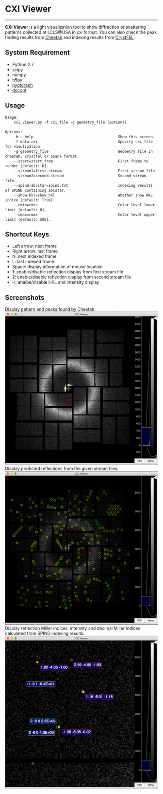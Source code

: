 # CXI Viewer
---
**CXI Viewer** is a light visualization tool to show diffraction or scattering patterns collected at LCLS@USA in cxi format. You can also check the peak finding results from [Cheetah](http://www.desy.de/~barty/cheetah/Cheetah/Welcome.html) and indexing results from [CrystFEL](http://www.desy.de/~twhite/crystfel/).

## System Requirement
* Python 2.7
* scipy
* numpy
* h5py
* [pyqtgraph](http://www.pyqtgraph.org)
* [docopt](http://docopt.org)

## Usage
```
Usage:
    cxi_viewer.py -f cxi_file -g geometry_file [options]

Options:
    -h --help                                       Show this screen.
    -f data.cxi                                     Specify cxi file for visulization.
    -g geometry_file                                Geometry file in cheetah, crystfel or psana format.
    --start=start_from                              First frame to render [default: 0].
    --stream1=first.stream                          First stream file.
    --stream2=second.stream                         Second stream file.
    --spind-abcstar=spind.txt                       Indexing results of SPIND containing abcstar.
    --show-hkl=show_hkl                             Whether show HKL indice [default: True].
    --cmin=cmin                                     Color level lower limit [default: 0].
    --cmax=cmax                                     Color level upper limit [default: 500].
```

## Shortcut Keys
* Left arrow: next frame
* Right arrow: last frame
* N: next indexed frame
* L: last indexed frame
* Space: display information of mouse location
* 1: enable/disable reflection display from first stream file
* 2: enable/disable reflection display from second stream file
* H: enalbe/disable HKL and intensity display


## Screenshots
Display pattern and peaks found by Cheetah.
![basic](wiki/basic.png)
Display predicted reflections from the given stream files.
![reflection](wiki/reflection.png)
Display reflection Miller indices, intensity and decimal Miller indices calculated from SPIND indexing results.
![hkl](wiki/hkl_intensity.png)
